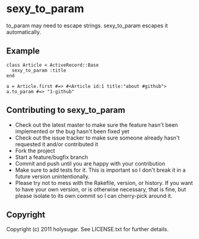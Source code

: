sexy_to_param
=============

to_param may need to escape strings. sexy_to_param escapes it automatically.

Example
-------

    class Article < ActiveRecord::Base
      sexy_to_param :title
    end

    a = Article.first #=> #<Article id:1 title:"about #github">
    a.to_param #=> "1-github"

Contributing to sexy_to_param
-----------------------------
 
* Check out the latest master to make sure the feature hasn't been implemented or the bug hasn't been fixed yet
* Check out the issue tracker to make sure someone already hasn't requested it and/or contributed it
* Fork the project
* Start a feature/bugfix branch
* Commit and push until you are happy with your contribution
* Make sure to add tests for it. This is important so I don't break it in a future version unintentionally.
* Please try not to mess with the Rakefile, version, or history. If you want to have your own version, or is otherwise necessary, that is fine, but please isolate to its own commit so I can cherry-pick around it.

Copyright
---------

Copyright (c) 2011 holysugar. See LICENSE.txt for
further details.

